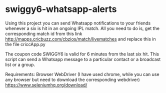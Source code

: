 # swiggy6-whatsapp-alerts
Using this project you can send Whatsapp notifications to your friends whenever a six is hit in an ongoing IPL match.
All you need to do is, get the corresponding match id from this link http://mapps.cricbuzz.com/cbzios/match/livematches 
and replace this in the file criccApp.py 

The coupon code SWIGGY6 is valid for 6 minutes from the last six hit. This script can send a Whatsapp message to a particular contact or a broadcast list or a group.

Requirements:
Browser WebDriver (I have used chrome, while you can use any browser but need to download the corresponding webdriver) https://www.seleniumhq.org/download/ 


